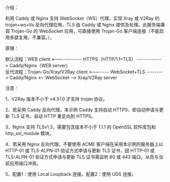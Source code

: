 介绍：

利用 Caddy 或 Nginx 支持 WebSocket（WS）代理，实现 Xray 或 V2Ray 的 trojan+ws+tls 反向代理应用，TLS 由 Caddy 或 Nginx 提供及处理。此服务端兼容 Trojan-Go 的 WebSocket 应用，可直接使用 Trojan-Go 客户端连接（不能启用多路复用，不兼容。）。

原理：

默认流程：WEB client <------------ HTTPS（HTTP/1.1+TLS） ------------> Caddy/Nginx（WEB server）  
反代流程：Trojan-Go/Xray/V2Ray client <------- WebSocket+TLS --------> Caddy/Nginx <-- WebSocket --> Xray/V2Ray server

注意：

1、V2Ray 版本不小于 v4.31.0 才支持 trojan 协议。

2、若采用 Caddy 反向代理，本示例 Caddy 支持自动 HTTPS，即自动申请与更新 TLS 证书，自动 HTTP 重定向到 HTTPS。

3、Nginx 支持 TLSv1.3，需要包含版本不小于 1.1.1 的 OpenSSL 软件库包和 http_ssl_module 模块。

4、若采用 Nginx 反向代理，不要使用 ACME 客户端在采用本示例的服务器上以 HTTP-01 或 TLS-ALPN-01 验证方式申请与更新 TLS 证书，因 HTTP-01 或 TLS-ALPN-01 验证方式申请与更新 TLS 证书需监听 80 或 443 端口，从而与当前应用端口冲突。

5、配置1：使用 Local Loopback 连接。配置2：使用 UDS 连接。
